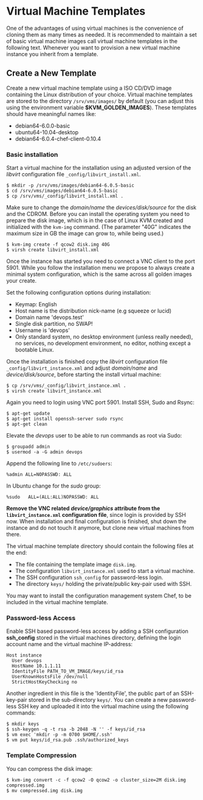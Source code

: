 # Virtual Machine Templates

One of the advantages of using virtual machines is the convenience of cloning them as many times as needed. It is recommended to maintain a set of basic virtual machine images call virtual machine templates in the following text. Whenever you want to provision a new virtual machine instance you inherit from a template.

## Create a New Template

Create a new virtual machine template using a ISO CD/DVD image containing the Linux distribution of your choice. Virtual machine templates are stored to the directory `/srv/vms/images/` by default (you can adjust this using the environment variable **$KVM_GOLDEN_IMAGES**). These templates should have meaningful names like:

* debian64-6.0.0-basic
* ubuntu64-10.04-desktop 
* debian64-6.0.4-chef-client-0.10.4 

### Basic installation

Start a virtual machine for the installation using an adjusted version of the _libvirt_ configuration file `_config/libvirt_install.xml`. 

    $ mkdir -p /srv/vms/images/debian64-6.0.5-basic
    $ cd /srv/vms/images/debian64-6.0.5-basic
    $ cp /srv/vms/_config/libvirt_install.xml .

Make sure to change the _domain/name_ the _devices/disk/source_ for the disk and the CDROM. Before you can install the operating system you need to prepare the disk image, which is in the case of Linux KVM created and initialized with the `kvm-img` command. (The parameter "40G" indicates the maximum size in GB the image can grow to, while being used.)

    $ kvm-img create -f qcow2 disk.img 40G
    $ virsh create libvirt_install.xml

Once the instance has started you need to connect a VNC client to the port 5901. While you follow the installation menu we propose to always create a minimal system configuration, which is the same across all golden images your create.

Set the following configuration options during installation:

* Keymap: English
* Host name is the distribution nick-name (e.g squeeze or lucid)
* Domain name 'devops.test'
* Single disk partition, no SWAP!
* Username is 'devops'
* Only standard system, no desktop environment (unless really needed), no services, no development environment,  no editor, nothing except a bootable Linux.

Once the installation is finished copy the _libvirt_ configuration file `_config/libvirt_instance.xml` and adjust _domain/name_ and _device/disk/source_, before starting the install virtual machine:

    $ cp /srv/vms/_config/libvirt_instance.xml .
    $ virsh create libvirt_instance.xml

Again you need to login using VNC port 5901. Install SSH, Sudo and Rsync:

    $ apt-get update
    $ apt-get install openssh-server sudo rsync
    $ apt-get clean

Elevate the _devops_ user to be able to run commands as root via Sudo:

    $ groupadd admin
    $ usermod -a -G admin devops

Append the following line to `/etc/sudoers`:

    %admin ALL=NOPASSWD: ALL

In Ubuntu change for the _sudo_ group:

    %sudo   ALL=(ALL:ALL)NOPASSWD: ALL

**Remove the VNC related <i>device/graphics</i> attribute from the `libvirt_instance.xml` configuration file**, since login is provided by SSH now. When installation and final configuration is finished, shut down the instance and do not touch it anymore, but clone new virtual machines from there.

The virtual machine template directory should contain the following files at the end:

* The file containing the template image `disk.img`.
* The configuration `libvirt_instance.xml` used to start a virtual machine.
* The SSH configuration `ssh_config` for password-less login.
* The directory `keys/` holding the private/public key-pair used with SSH.

You may want to install the configuration management system Chef, to be included in the virtual machine template.

### Password-less Access

Enable SSH based password-less access by adding a SSH configuration **ssh_config** stored in the virtual machines directory, defining the login account name and the virtual machine IP-address:

    Host instance
      User devops
      HostName 10.1.1.11
      IdentityFile PATH_TO_VM_IMAGE/keys/id_rsa
      UserKnownHostsFile /dev/null
      StrictHostKeyChecking no

Another ingredient in this file is the 'IdentityFile', the public part of an SSH-key-pair stored in the sub-directory `keys/`. You can create a new password-less SSH key and uploaded it into the virtual machine using the following commands:

    $ mkdir keys
    $ ssh-keygen -q -t rsa -b 2048 -N '' -f keys/id_rsa
    $ vm exec 'mkdir -p -m 0700 $HOME/.ssh'
    $ vm put keys/id_rsa.pub .ssh/authorized_keys

### Template Compression

You can compress the disk image:

    $ kvm-img convert -c -f qcow2 -O qcow2 -o cluster_size=2M disk.img compressed.img
    $ mv compressed.img disk.img

